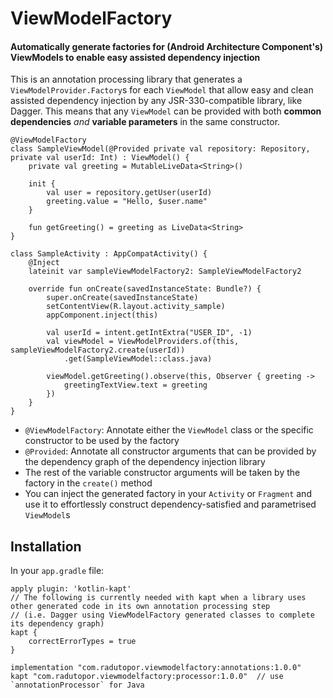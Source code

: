 # ViewModelFactory
#### Automatically generate factories for (Android Architecture Component's) ViewModels to enable easy assisted dependency injection

This is an annotation processing library that generates a `ViewModelProvider.Factory`s for each `ViewModel` that allow easy and clean assisted dependency injection by any JSR-330-compatible library, like Dagger. 
This means that any `ViewModel` can be provided with both **common dependencies** _and_ **variable parameters** in the same constructor.

```
@ViewModelFactory
class SampleViewModel(@Provided private val repository: Repository, private val userId: Int) : ViewModel() {
    private val greeting = MutableLiveData<String>()

    init {
        val user = repository.getUser(userId)
        greeting.value = "Hello, $user.name"
    }

    fun getGreeting() = greeting as LiveData<String>
}
```
```
class SampleActivity : AppCompatActivity() {
    @Inject
    lateinit var sampleViewModelFactory2: SampleViewModelFactory2

    override fun onCreate(savedInstanceState: Bundle?) {
        super.onCreate(savedInstanceState)
        setContentView(R.layout.activity_sample)
        appComponent.inject(this)

        val userId = intent.getIntExtra("USER_ID", -1)
        val viewModel = ViewModelProviders.of(this, sampleViewModelFactory2.create(userId))
            .get(SampleViewModel::class.java)

        viewModel.getGreeting().observe(this, Observer { greeting ->
            greetingTextView.text = greeting
        })
    }
}
```

- `@ViewModelFactory`: Annotate either the `ViewModel` class or the specific constructor to be used by the factory
- `@Provided`: Annotate all constructor arguments that can be provided by the dependency graph of the dependency injection library
- The rest of the variable constructor arguments will be taken by the factory in the `create()` method
- You can inject the generated factory in your `Activity` or `Fragment` and use it to effortlessly construct dependency-satisfied and parametrised `ViewModel`s

## Installation
In your `app.gradle` file:
```
apply plugin: 'kotlin-kapt'
// The following is currently needed with kapt when a library uses other generated code in its own annotation processing step 
// (i.e. Dagger using ViewModelFactory generated classes to complete its dependency graph)
kapt {
    correctErrorTypes = true
}
    
implementation "com.radutopor.viewmodelfactory:annotations:1.0.0"
kapt "com.radutopor.viewmodelfactory:processor:1.0.0"  // use `annotationProcessor` for Java
```
